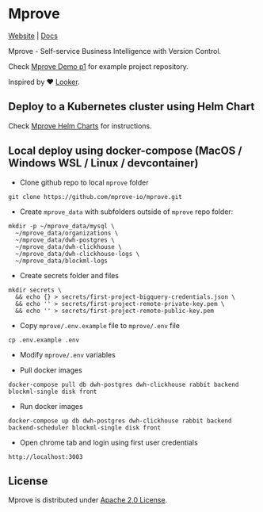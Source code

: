 # Mprove

[Website](https://mprove.io) | [Docs](https://docs.mprove.io)

Mprove - Self-service Business Intelligence with Version Control.

Check [Mprove Demo p1](https://github.com/mprove-io/mprove-demo-p1) for example project repository.

Inspired by :heart: [Looker](https://looker.com/).

## Deploy to a Kubernetes cluster using Helm Chart

Check [Mprove Helm Charts](https://github.com/mprove-io/mprove-helm-charts) for instructions.

## Local deploy using docker-compose (MacOS / Windows WSL / Linux / devcontainer)

- Clone github repo to local `mprove` folder

```
git clone https://github.com/mprove-io/mprove.git
```

- Create `mprove_data` with subfolders outside of `mprove` repo folder:

```
mkdir -p ~/mprove_data/mysql \
  ~/mprove_data/organizations \
  ~/mprove_data/dwh-postgres \
  ~/mprove_data/dwh-clickhouse \
  ~/mprove_data/dwh-clickhouse-logs \
  ~/mprove_data/blockml-logs
```

- Create secrets folder and files

```
mkdir secrets \
  && echo {} > secrets/first-project-bigquery-credentials.json \
  && echo '' > secrets/first-project-remote-private-key.pem \
  && echo '' > secrets/first-project-remote-public-key.pem
```

- Copy `mprove/.env.example` file to `mprove/.env` file

```
cp .env.example .env
```

- Modify `mprove/.env` variables

- Pull docker images

```
docker-compose pull db dwh-postgres dwh-clickhouse rabbit backend blockml-single disk front
```

- Run docker images

```
docker-compose up db dwh-postgres dwh-clickhouse rabbit backend backend-scheduler blockml-single disk front
```

- Open chrome tab and login using first user credentials

```
http://localhost:3003
```

## License

Mprove is distributed under [Apache 2.0 License](https://github.com/mprove-io/mprove/blob/master/LICENSE).
